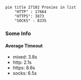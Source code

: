 
```mermaid
pie title 27102 Proxies in list
    "HTTP" : 17664
    "HTTPS": 3873
    "SOCKS" : 8335
```

### Some Info
#### Average Timeout

- mixed: 3.8s
- http: 2.1s
- https: 8.6s
- socks: 6.5s